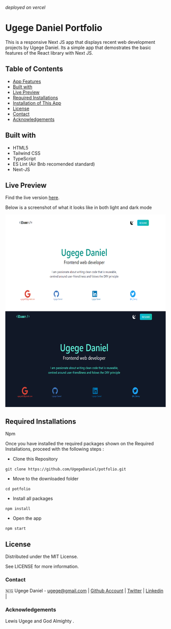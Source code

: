*deployed on vercel*
# Ugege Daniel Portfolio

This is a responsive Next JS app that displays recent web development projects by Ugege Daniel. Its a simple app that demostrates the basic features of the React library with Next JS.

## Table of Contents

- [App Features](#app-features)
- [Built with](#built-with)
- [Live Preview](#live-preview)
- [Required Installations](#required-installations)
- [Installation of This App](#instalation)
- [License](#license)
- [Contact](#contact)
- [Acknowledgements](#acknowledgements)

## Built with

- HTML5
- Tailwind CSS
- TypeScript
- ES Lint (Air Bnb recomended standard)
- Next-JS

## Live Preview
Find the live version [here](https://portfolio-one-chi-75.vercel.app/). 

Below is a screenshot of what it looks like in both light and dark mode

<img src="assets/img/portfolio-light.png" alt="screenshot" height="300px" width="auto"/>
<img src="assets/img/portfolio-dark.png" alt="screenshot" height="300px" width="auto"/>

## Required Installations

Npm

Once you have installed the required packages shown on the Required Installations, proceed with the following steps :

* Clone this Repository

`
git clone https://github.com/UgegeDaniel/potfolio.git
`

* Move to the downloaded folder

`cd potfolio
`

* Install all packages

`npm install
`

* Open the app

`
npm start
`

## License
Distributed under the MIT License. 

See LICENSE for more information.

### Contact
🇳🇬 Ugege Daniel - ugege@gmail.com | [Github Account](https://github.com/UgegeDaniel) | [Twitter](https://twitter.com/home) | [Linkedin](https://linkedin.com/in/daniel-ugege-50a499227) |

### Acknowledgements
Lewis Ugege and God Almighty .
